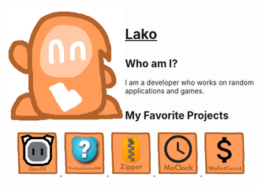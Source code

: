 <img height="240px" align="left" src="https://github.com/GittyMac/GittyMac.github.io/blob/master/wave.png?raw=true" />

# <a href="https://GittyMac.GitHub.io/">Lako</a>
## Who am I?
I am a developer who works on random applications and games.

## My Favorite Projects

<div align="center">
  <a href="https://GittyMac.GitHub.io/OpenFK/">
    <img width="18%" src="https://github.com/GittyMac/GittyMac.github.io/blob/master/buttons/openfk.png" alt="Button with OpenFK logo.">
  </a>
  <a href="https://github.com/GittyMac/FunkeySelectorGUI">
    <img width="18%" src="https://github.com/GittyMac/GittyMac.github.io/blob/master/buttons/fsgui.png" alt="Button with FunkeySelectorGUI logo.">
  </a>
  <a href="https://github.com/GittyMac/Zipper">
    <img width="18%" src="https://github.com/GittyMac/GittyMac.github.io/blob/master/buttons/zipper.png" alt="Button with Zipper logo.">
  </a>
  <a href="https://github.com/GittyMac/MoClock">
    <img width="18%" src="https://github.com/GittyMac/GittyMac.github.io/blob/master/buttons/moclock.png" alt="Button with MoClock logo.">
  </a>
  <a href="https://github.com/GittyMac/WalletCount">
    <img width="18%" src="https://github.com/GittyMac/GittyMac.github.io/blob/master/buttons/walletcount.png" alt="Button with WalletCount logo.">
  </a>
</div>
